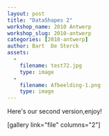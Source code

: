 ```yaml
---
layout: post
title: "DataShapes 2"
workshop_name: 2010 Antwerp
workshop_slug: 2010-antwerp
categories: [2010-antwerp]
author: Bart  De Sterck
assets:
  -
    filename: test72.jpg
    type: image
  -
    filename: Afbeelding-1.png
    type: image
---
```

Here's our second version,enjoy!

[gallery link="file" columns="2"]
